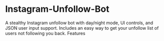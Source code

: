 # Instagram-Unfollow-Bot
A stealthy Instagram unfollow bot with day/night mode, UI controls, and JSON user input support. Includes an easy way to get your unfollow list of users not following you back.  Features
